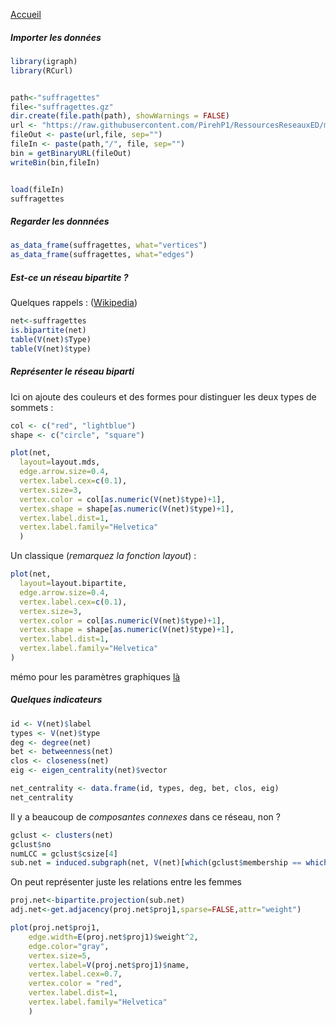 [Accueil](https://github.com/PirehP1/RessourcesReseauxED/blob/master/README.md)

##### Importer les données 
```R
library(igraph)
library(RCurl)


path<-"suffragettes"
file<-"suffragettes.gz"
dir.create(file.path(path), showWarnings = FALSE)
url <- "https://raw.githubusercontent.com/PirehP1/RessourcesReseauxED/master/data/"
fileOut <- paste(url,file, sep="")
fileIn <- paste(path,"/", file, sep="")
bin = getBinaryURL(fileOut) 
writeBin(bin,fileIn)  


load(fileIn)
suffragettes
```
##### Regarder les donnnées 

```R
as_data_frame(suffragettes, what="vertices")
as_data_frame(suffragettes, what="edges")
```

##### Est-ce un réseau bipartite ? 
Quelques rappels :  ([Wikipedia](https://fr.wikipedia.org/wiki/Graphe_biparti))
```R
net<-suffragettes
is.bipartite(net)
table(V(net)$Type)
table(V(net)$type)
```

##### Représenter  le réseau biparti 

Ici on ajoute des couleurs et des formes pour distinguer les deux types de sommets : 
```R
col <- c("red", "lightblue")
shape <- c("circle", "square")

plot(net,
  layout=layout.mds,
  edge.arrow.size=0.4,
  vertex.label.cex=c(0.1),
  vertex.size=3, 
  vertex.color = col[as.numeric(V(net)$type)+1],
  vertex.shape = shape[as.numeric(V(net)$type)+1],
  vertex.label.dist=1,
  vertex.label.family="Helvetica"
  )
```
Un classique (*remarquez la fonction layout*) : 
```R
plot(net,
  layout=layout.bipartite,
  edge.arrow.size=0.4,
  vertex.label.cex=c(0.1),
  vertex.size=3, 
  vertex.color = col[as.numeric(V(net)$type)+1],
  vertex.shape = shape[as.numeric(V(net)$type)+1],
  vertex.label.dist=1,
  vertex.label.family="Helvetica"
)

```

mémo pour les paramètres graphiques [là](https://github.com/PirehP1/RessourcesReseauxED/blob/master/script/memoplot.md)

##### Quelques indicateurs
```R
id <- V(net)$label
types <- V(net)$type        
deg <- degree(net)
bet <- betweenness(net)
clos <- closeness(net)
eig <- eigen_centrality(net)$vector

net_centrality <- data.frame(id, types, deg, bet, clos, eig)
net_centrality
```
Il y a beaucoup de *composantes connexes* dans ce réseau, non ? 

```R
gclust <- clusters(net)
gclust$no
numLCC = gclust$csize[4]
sub.net = induced.subgraph(net, V(net)[which(gclust$membership == which.max(gclust$csize))])

```
On peut représenter juste les relations entre les femmes 

```R
proj.net<-bipartite.projection(sub.net)
adj.net<-get.adjacency(proj.net$proj1,sparse=FALSE,attr="weight")

plot(proj.net$proj1,
    edge.width=E(proj.net$proj1)$weight^2,
    edge.color="gray",
    vertex.size=5, 
    vertex.label=V(proj.net$proj1)$name,
    vertex.label.cex=0.7,
    vertex.color = "red",
    vertex.label.dist=1,
    vertex.label.family="Helvetica"
    )
```
